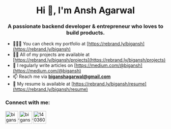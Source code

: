 <h1 align="center">Hi 👋, I'm Ansh Agarwal</h1>
<h3 align="center">
    A passionate backend developer & entrepreneur who loves to build products.
</h3>

- 👨🏽‍🚀 You can check my portfolio at [https://rebrand.ly/bigansh](https://rebrand.ly/bigansh)
- 👨‍💻 All of my projects are available at [https://rebrand.ly/bigansh/projects](https://rebrand.ly/bigansh/projects) 
- 📝 I regularly write articles on [https://medium.com/@bigansh](https://medium.com/@bigansh)
- 📫 Reach me via **biganshagarwal@gmail.com** 
- 📄 My resume is available at [https://rebrand.ly/bigansh/resume](https://rebrand.ly/bigansh/resume)

<h3 align="left">Connect with me:</h3>
<p align="left">
    <a href="https://twitter.com/bigansh" target="blank">
        <img align="center" src="https://i.postimg.cc/3NKDDx81/Twitter.png" alt="bigansh_" height="40" width="40" />
    </a>
    <a href="https://linkedin.com/in/bigansh" target="blank">
        <img align="center" src="https://i.postimg.cc/mgc19qsv/LinkedIn.png" alt="bigansh" height="40" width="40" />
    </a>
    <a href="https://stackoverflow.com/users/14036065" target="blank">
        <img align="center" src="https://i.postimg.cc/y8SXKWk3/Stack-Overflow.png" alt="14036065" height="40" width="40" />
    </a>
</p>
